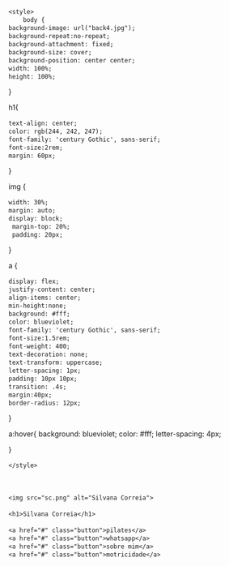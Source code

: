 <html lang="pt-br">
<head>
    <meta charset="UTF-8">
    <meta name="viewport" content="width=device-width, initial-scale=1.0">
    <title>personaldomovimento</title>
   
</head>
<body>

    <style>
        body {
    background-image: url("back4.jpg");
    background-repeat:no-repeat;
    background-attachment: fixed;
    background-size: cover;
    background-position: center center;
    width: 100%;
    height: 100%;
  }

  h1{

    text-align: center;
    color: rgb(244, 242, 247);
    font-family: 'century Gothic', sans-serif;
    font-size:2rem;
    margin: 60px;
  }

  img {

    width: 30%;
    margin: auto;
    display: block;
     margin-top: 20%;
     padding: 20px;
  }

  a {
    
    display: flex;
    justify-content: center;
    align-items: center;
    min-height:none;
    background: #fff;
    color: blueviolet;
    font-family: 'century Gothic', sans-serif;
    font-size:1.5rem;
    font-weight: 400;
    text-decoration: none;
    text-transform: uppercase;
    letter-spacing: 1px;
    padding: 10px 10px;
    transition: .4s;
    margin:40px;
    border-radius: 12px;
   
    


  }

  a:hover{
    background:  blueviolet;
    color: #fff;
    letter-spacing: 4px;
    
  }




    </style>


    
    <img src="sc.png" alt="Silvana Correia">

    <h1>Silvana Correia</h1>

    <a href="#" class="button">pilates</a>
    <a href="#" class="button">whatsapp</a>
    <a href="#" class="button">sobre mim</a>
    <a href="#" class="button">motricidade</a>
    
</body>
</html>
